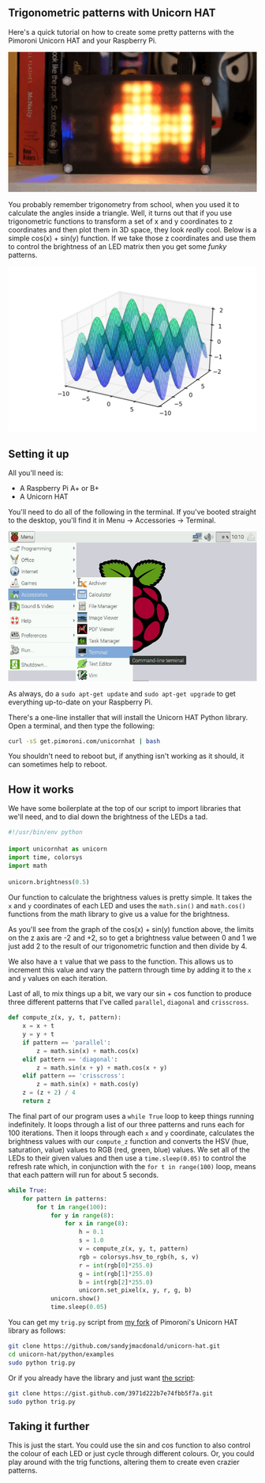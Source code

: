 ## Trigonometric patterns with Unicorn HAT

Here's a quick tutorial on how to create some pretty patterns with the Pimoroni
Unicorn HAT and your Raspberry Pi.

![Unicorn HAT trig GIF](images/unicorn-hat-trig.gif)

You probably remember trigonometry from school, when you used it to calculate
the angles inside a triangle. Well, it turns out that if you use trigonometric
functions to transform a set of x and y coordinates to z coordinates and then
plot them in 3D space, they look *really* cool. Below is a simple cos(x) +
sin(y) function. If we take those z coordinates and use them to control the
brightness of an LED matrix then you get some *funky* patterns.

![Trig plot](images/trig_plot.png)

## Setting it up

All you'll need is:

* A Raspberry Pi A+ or B+
* A Unicorn HAT

You'll need to do all of the following in the terminal. If you've booted
straight to the desktop, you'll find it in Menu -> Accessories -> Terminal.

![Terminal](images/terminal.jpg)

As always, do a `sudo apt-get update` and `sudo apt-get upgrade` to get
everything up-to-date on your Raspberry Pi.

There's a one-line installer that will install the Unicorn HAT Python library.
Open a terminal, and then type the following:

```bash
curl -sS get.pimoroni.com/unicornhat | bash
```

You shouldn't need to reboot but, if anything isn't working as it should, it
can sometimes help to reboot.

## How it works

We have some boilerplate at the top of our script to import libraries that
we'll need, and to dial down the brightness of the LEDs a tad.

```python
#!/usr/bin/env python

import unicornhat as unicorn
import time, colorsys
import math

unicorn.brightness(0.5)
```

Our function to calculate the brightness values is pretty simple. It takes the
`x` and `y` coordinates of each LED and uses the `math.sin()` and `math.cos()`
functions from the math library to give us a value for the brightness.

As you'll see from the graph of the cos(x) + sin(y) function above, the limits
on the z axis are -2 and +2, so to get a brightness value between 0 and 1 we
just add 2 to the result of our trigonometric function and then divide by 4.

We also have a `t` value that we pass to the function. This allows us to
increment this value and vary the pattern through time by adding it to the
`x` and `y` values on each iteration.

Last of all, to mix things up a bit, we vary our sin + cos function to produce
three different patterns that I've called `parallel`, `diagonal` and
`crisscross`.

```python
def compute_z(x, y, t, pattern):
	x = x + t
	y = y + t
	if pattern == 'parallel':
		z = math.sin(x) + math.cos(x)
	elif pattern == 'diagonal':
		z = math.sin(x + y) + math.cos(x + y)
	elif pattern == 'crisscross':
		z = math.sin(x) + math.cos(y)
	z = (z + 2) / 4
	return z
```

The final part of our program uses a `while True` loop to keep things running
indefinitely. It loops through a list of our three patterns and runs each for
100 iterations. Then it loops through each `x` and `y` coordinate, calculates
the brightness values with our `compute_z` function and converts the HSV
(hue, saturation, value) values to RGB (red, green, blue) values. We set all of
the LEDs to their given values and then use a `time.sleep(0.05)` to control the
refresh rate which, in conjunction with the `for t in range(100)` loop, means
that each pattern will run for about 5 seconds.

```python
while True:
	for pattern in patterns:
		for t in range(100):
			for y in range(8):
				for x in range(8):
					h = 0.1
					s = 1.0
					v = compute_z(x, y, t, pattern)
					rgb = colorsys.hsv_to_rgb(h, s, v)
					r = int(rgb[0]*255.0)
					g = int(rgb[1]*255.0)
					b = int(rgb[2]*255.0)
					unicorn.set_pixel(x, y, r, g, b)
			unicorn.show()
			time.sleep(0.05)
```

You can get my `trig.py` script from
[my fork](https://github.com/sandyjmacdonald/unicorn-hat)
of Pimoroni's Unicorn HAT library as follows:

```bash
git clone https://github.com/sandyjmacdonald/unicorn-hat.git
cd unicorn-hat/python/examples
sudo python trig.py
```

Or if you already have the library and just want
[the script](https://gist.github.com/sandyjmacdonald/3971d222b7e74fbb5f7a):

```bash
git clone https://gist.github.com/3971d222b7e74fbb5f7a.git
sudo python trig.py
```

## Taking it further

This is just the start. You could use the sin and cos function to also
control the colour of each LED or just cycle through different colours.
Or, you could play around with the trig functions, altering them to create
even crazier patterns.
